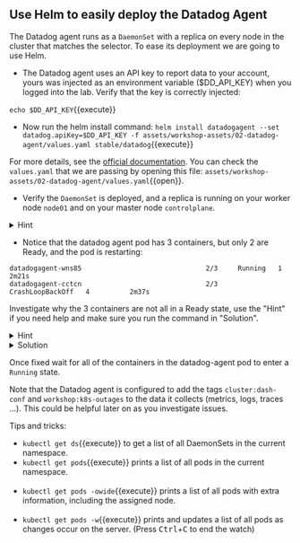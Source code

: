 ## Use Helm to easily deploy the Datadog Agent

The Datadog agent runs as a `DaemonSet` with a replica on every node in the cluster that matches the selector. To ease its deployment we are going to use Helm.


* The Datadog agent uses an API key to report data to your account, yours was injected as an environment variable ($DD_API_KEY) when you logged into the lab. Verify that the key is correctly injected: <br/>

`echo $DD_API_KEY`{{execute}}

* Now run the helm install command: `helm install datadogagent --set datadog.apiKey=$DD_API_KEY -f assets/workshop-assets/02-datadog-agent/values.yaml stable/datadog`{{execute}}

For more details, see the [official documentation](https://docs.datadoghq.com/agent/kubernetes/?tab=helm). You can check the `values.yaml` that we are passing by opening this file: `assets/workshop-assets/02-datadog-agent/values.yaml`{{open}}.

* Verify the `DaemonSet` is deployed, and a replica is running on your worker node `node01` and on your master node `controlplane`.

<details>
<summary>Hint</summary>
Print a list of all pods running in the default namespace

`kubectl get pods -o wide`{{execute}}
</details>

* Notice that the datadog agent pod has 3 containers, but only 2 are Ready, and the pod is restarting:

```
datadogagent-wns85                               2/3     Running   1          2m21s
datadogagent-cctcn                               2/3     CrashLoopBackOff   4          2m37s
```

Investigate why the 3 containers are not all in a Ready state, use the "Hint" if you need help and make sure you run the command in "Solution".

<details>
<summary>Hint</summary>
Describe the pod running the Datadog agent:

`kubectl describe pod -lapp=datadogagent`{{execute}}
The events should be self explanatory, but you will see that the probes are failing, so look into their configurations and compare them to the health port the agent is configured to use.
</details>

<details>
<summary>Solution</summary>
The health port the agent uses is 5555 but the probes are specified on 1234 and 5678, the file
assets/02-datadog-agent/value_fix.yaml contains the right configuration.

Use helm upgrade to just apply this path:
 * `helm upgrade datadogagent --set datadog.apiKey=$DD_API_KEY -f assets/workshop-assets/02-datadog-agent/values_fix.yaml stable/datadog`{{execute}}
</details>

Once fixed wait for all of the containers in the datadog-agent pod to enter a `Running` state.

Note that the Datadog agent is configured to add the tags `cluster:dash-conf` and `workshop:k8s-outages` to the data it collects (metrics, logs, traces ...). This could be helpful later on as you investigate issues.


Tips and tricks:

  * `kubectl get ds`{{execute}} to get a list of all DaemonSets in the current namespace.
  * `kubectl get pods`{{execute}} prints a list of all pods in the current namespace. <br/> <br/>
  * `kubectl get pods -owide`{{execute}} prints a list of all pods with extra information, including the assigned node. <br/> <br/>
  * `kubectl get pods -w`{{execute}} prints and updates a list of all pods as changes occur on the server. (Press <kbd>Ctrl</kbd>+<kbd>C</kbd> to end the watch)

